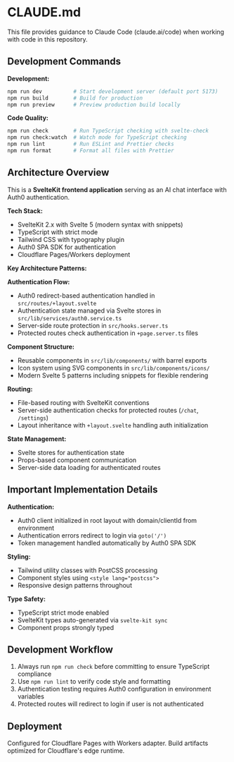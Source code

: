 # CLAUDE.md

This file provides guidance to Claude Code (claude.ai/code) when working with code in this repository.

## Development Commands

**Development:**

```bash
npm run dev          # Start development server (default port 5173)
npm run build        # Build for production
npm run preview      # Preview production build locally
```

**Code Quality:**

```bash
npm run check        # Run TypeScript checking with svelte-check
npm run check:watch  # Watch mode for TypeScript checking
npm run lint         # Run ESLint and Prettier checks
npm run format       # Format all files with Prettier
```

## Architecture Overview

This is a **SvelteKit frontend application** serving as an AI chat interface with Auth0 authentication.

**Tech Stack:**

- SvelteKit 2.x with Svelte 5 (modern syntax with snippets)
- TypeScript with strict mode
- Tailwind CSS with typography plugin
- Auth0 SPA SDK for authentication
- Cloudflare Pages/Workers deployment

**Key Architecture Patterns:**

**Authentication Flow:**

- Auth0 redirect-based authentication handled in `src/routes/+layout.svelte`
- Authentication state managed via Svelte stores in `src/lib/services/auth0.service.ts`
- Server-side route protection in `src/hooks.server.ts`
- Protected routes check authentication in `+page.server.ts` files

**Component Structure:**

- Reusable components in `src/lib/components/` with barrel exports
- Icon system using SVG components in `src/lib/components/icons/`
- Modern Svelte 5 patterns including snippets for flexible rendering

**Routing:**

- File-based routing with SvelteKit conventions
- Server-side authentication checks for protected routes (`/chat`, `/settings`)
- Layout inheritance with `+layout.svelte` handling auth initialization

**State Management:**

- Svelte stores for authentication state
- Props-based component communication
- Server-side data loading for authenticated routes

## Important Implementation Details

**Authentication:**

- Auth0 client initialized in root layout with domain/clientId from environment
- Authentication errors redirect to login via `goto('/')`
- Token management handled automatically by Auth0 SPA SDK

**Styling:**

- Tailwind utility classes with PostCSS processing
- Component styles using `<style lang="postcss">`
- Responsive design patterns throughout

**Type Safety:**

- TypeScript strict mode enabled
- SvelteKit types auto-generated via `svelte-kit sync`
- Component props strongly typed

## Development Workflow

1. Always run `npm run check` before committing to ensure TypeScript compliance
2. Use `npm run lint` to verify code style and formatting
3. Authentication testing requires Auth0 configuration in environment variables
4. Protected routes will redirect to login if user is not authenticated

## Deployment

Configured for Cloudflare Pages with Workers adapter. Build artifacts optimized for Cloudflare's edge runtime.
